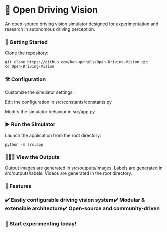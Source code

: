 # 🚗 Open Driving Vision

An open-source driving vision simulator designed for experimentation and research in autonomous driving perception.

### 🚀 Getting Started

Clone the repository:
```
git clone https://github.com/ben-gunnels/Open-Driving-Vision.git
cd Open-Driving-Vision
```
### 🛠 Configuration

Customize the simulator settings:

Edit the configuration in src/constants/constants.py

Modify the simulator behavior in src/app.py

### ▶️ Run the Simulator

Launch the application from the root directory:
```
python -m src.app
```
### 👀🔭🥽 View the Outputs
Output images are generated in src/outputs/images.
Labels are generated in src/outputs/labels.
Videos are generated in the root directory. 

### 🎯 Features

### ✔️ Easily configurable driving vision system✔️ Modular & extensible architecture✔️ Open-source and community-driven

### 🚀 Start experimenting today!
